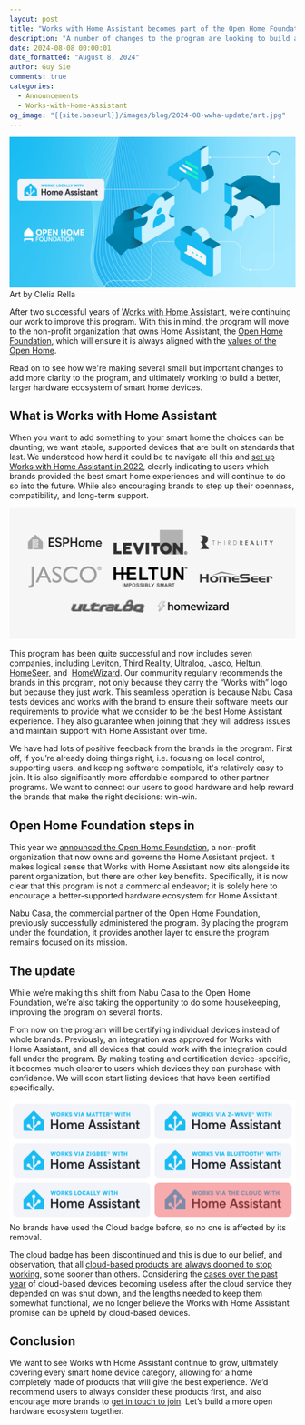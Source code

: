 ```yaml
---
layout: post
title: "Works with Home Assistant becomes part of the Open Home Foundation"
description: "A number of changes to the program are looking to build a better hardware ecosystem for the smart home."
date: 2024-08-08 00:00:01
date_formatted: "August 8, 2024"
author: Guy Sie
comments: true
categories:
  - Announcements
  - Works-with-Home-Assistant
og_image: "{{site.baseurl}}/images/blog/2024-08-wwha-update/art.jpg"
---
```

<p class='img'><img src='/images/blog/2024-08-wwha-update/art.jpg' style='border: 0;box-shadow: none;' alt="Works with Home Assistant becomes part of the Open Home Foundation">Art by Clelia Rella</p>

After two successful years of [Works with Home Assistant](https://partner.home-assistant.io/), we’re continuing our work to improve this program. With this in mind, the program will move to the non-profit organization that owns Home Assistant, the [Open Home Foundation](https://www.openhomefoundation.org/), which will ensure it is always aligned with the [values of the Open Home](https://www.openhomefoundation.org/about/).

Read on to see how we're making several small but important changes to add more clarity to the program, and ultimately working to build a better, larger hardware ecosystem of smart home devices.

<!--more-->

## What is Works with Home Assistant

When you want to add something to your smart home the choices can be daunting; we want stable, supported devices that are built on standards that last. We understood how hard it could be to navigate all this and [set up Works with Home Assistant in 2022](/blog/2022/07/12/partner-program/), clearly indicating to users which brands provided the best smart home experiences and will continue to do so into the future. While also encouraging brands to step up their openness, compatibility, and long-term support.

<p class='img'><img src='/images/blog/2024-08-wwha-update/wwha-company-logos.png' style='border: 0;box-shadow: none;' alt="Full list of Works with Home Assistant company logos"></p>

This program has been quite successful and now includes seven companies, including [Leviton](/blog/2022/07/27/leviton-partner/), [Third Reality](/blog/2022/10/13/third-reality-partner/), [Ultraloq](/blog/2022/10/25/ultraloq-partner/), [Jasco](/blog/2022/10/26/jasco-partner/), [Heltun](/blog/2023/03/03/heltun-partner/), [HomeSeer](/blog/2023/04/11/homeseer-partner/), and  [HomeWizard](/blog/2023/12/07/homewizard-joins-works-with-home-assistant-program/). Our community regularly recommends the brands in this program, not only because they carry the “Works with” logo but because they just work. This seamless operation is because Nabu Casa tests devices and works with the brand to ensure their software meets our requirements to provide what we consider to be the best Home Assistant experience. They also guarantee when joining that they will address issues and maintain support with Home Assistant over time.

We have had lots of positive feedback from the brands in the program. First off, if you’re already doing things right, i.e. focusing on local control, supporting users, and keeping software compatible, it's relatively easy to join. It is also significantly more affordable compared to other partner programs. We want to connect our users to good hardware and help reward the brands that make the right decisions: win-win.

## Open Home Foundation steps in

This year we [announced the Open Home Foundation](https://www.openhomefoundation.org/blog/announcing-the-open-home-foundation/), a non-profit organization that now owns and governs the Home Assistant project. It makes logical sense that Works with Home Assistant now sits alongside its parent organization, but there are other key benefits. Specifically, it is now clear that this program is not a commercial endeavor; it is solely here to encourage a better-supported hardware ecosystem for Home Assistant.

Nabu Casa, the commercial partner of the Open Home Foundation, previously successfully administered the program. By placing the program under the foundation, it provides another layer to ensure the program remains focused on its mission.

## The update

While we’re making this shift from Nabu Casa to the Open Home Foundation, we’re also taking the opportunity to do some housekeeping, improving the program on several fronts.

From now on the program will be certifying individual devices instead of whole brands. Previously, an integration was approved for Works with Home Assistant, and all devices that could work with the integration could fall under the program. By making testing and certification device-specific, it becomes much clearer to users which devices they can purchase with confidence. We will soon start listing devices that have been certified specifically.

<p class='img'><img src='/images/blog/2024-08-wwha-update/wwha-badges.png' style='border: 0;box-shadow: none;' alt="Full list of Works with Home Assistant badges">No brands have used the Cloud badge before, so no one is affected by its removal.</p>

The cloud badge has been discontinued and this is due to our belief, and observation, that all [cloud-based products are always doomed to stop working](https://newsletter.openhomefoundation.org/all-cloud-based-products-will-come-to-an-end/), some sooner than others. Considering the [cases over the past year](https://newsletter.openhomefoundation.org/all-cloud-based-products-will-come-to-an-end/#:~:text=How%20not%20to%20phase%20out%20cloud%2Dbased%20products) of cloud-based devices becoming useless after the cloud service they depended on was shut down, and the lengths needed to keep them somewhat functional, we no longer believe the Works with Home Assistant promise can be upheld by cloud-based devices.

## Conclusion

We want to see Works with Home Assistant continue to grow, ultimately covering every smart home device category, allowing for a home completely made of products that will give the best experience. We’d recommend users to always consider these products first, and also encourage more brands to [get in touch to join](https://partner.home-assistant.io/). Let’s build a more open hardware ecosystem together.

